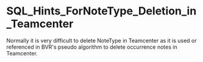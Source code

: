 # SQL_Hints_ForNoteType_Deletion_in_Teamcenter

Normally it is very difficult to delete NoteType in Teamcenter as it is used or referenced in BVR's
pseudo algorithm to delete occurrence notes in Teamcenter.
